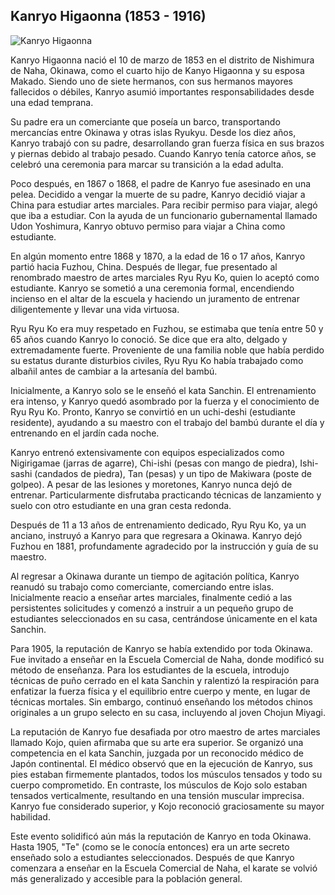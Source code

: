 ## Kanryo Higaonna (1853 - 1916)

![Kanryo Higaonna](https://upload.wikimedia.org/wikipedia/commons/thumb/9/9f/Kanryo_Higaonna.jpg/330px-Kanryo_Higaonna.jpg)

Kanryo Higaonna nació el 10 de marzo de 1853 en el distrito de Nishimura de Naha, Okinawa, como el cuarto hijo de Kanyo Higaonna y su esposa Makado. Siendo uno de siete hermanos, con sus hermanos mayores fallecidos o débiles, Kanryo asumió importantes responsabilidades desde una edad temprana.

Su padre era un comerciante que poseía un barco, transportando mercancías entre Okinawa y otras islas Ryukyu. Desde los diez años, Kanryo trabajó con su padre, desarrollando gran fuerza física en sus brazos y piernas debido al trabajo pesado. Cuando Kanryo tenía catorce años, se celebró una ceremonia para marcar su transición a la edad adulta.

Poco después, en 1867 o 1868, el padre de Kanryo fue asesinado en una pelea. Decidido a vengar la muerte de su padre, Kanryo decidió viajar a China para estudiar artes marciales. Para recibir permiso para viajar, alegó que iba a estudiar. Con la ayuda de un funcionario gubernamental llamado Udon Yoshimura, Kanryo obtuvo permiso para viajar a China como estudiante.

En algún momento entre 1868 y 1870, a la edad de 16 o 17 años, Kanryo partió hacia Fuzhou, China. Después de llegar, fue presentado al renombrado maestro de artes marciales Ryu Ryu Ko, quien lo aceptó como estudiante. Kanryo se sometió a una ceremonia formal, encendiendo incienso en el altar de la escuela y haciendo un juramento de entrenar diligentemente y llevar una vida virtuosa.

Ryu Ryu Ko era muy respetado en Fuzhou, se estimaba que tenía entre 50 y 65 años cuando Kanryo lo conoció. Se dice que era alto, delgado y extremadamente fuerte. Proveniente de una familia noble que había perdido su estatus durante disturbios civiles, Ryu Ryu Ko había trabajado como albañil antes de cambiar a la artesanía del bambú.

Inicialmente, a Kanryo solo se le enseñó el kata Sanchin. El entrenamiento era intenso, y Kanryo quedó asombrado por la fuerza y el conocimiento de Ryu Ryu Ko. Pronto, Kanryo se convirtió en un uchi-deshi (estudiante residente), ayudando a su maestro con el trabajo del bambú durante el día y entrenando en el jardín cada noche.

Kanryo entrenó extensivamente con equipos especializados como Nigirigamae (jarras de agarre), Chi-ishi (pesas con mango de piedra), Ishi-sashi (candados de piedra), Tan (pesas) y un tipo de Makiwara (poste de golpeo). A pesar de las lesiones y moretones, Kanryo nunca dejó de entrenar. Particularmente disfrutaba practicando técnicas de lanzamiento y suelo con otro estudiante en una gran cesta redonda.

Después de 11 a 13 años de entrenamiento dedicado, Ryu Ryu Ko, ya un anciano, instruyó a Kanryo para que regresara a Okinawa. Kanryo dejó Fuzhou en 1881, profundamente agradecido por la instrucción y guía de su maestro.

Al regresar a Okinawa durante un tiempo de agitación política, Kanryo reanudó su trabajo como comerciante, comerciando entre islas. Inicialmente reacio a enseñar artes marciales, finalmente cedió a las persistentes solicitudes y comenzó a instruir a un pequeño grupo de estudiantes seleccionados en su casa, centrándose únicamente en el kata Sanchin.

Para 1905, la reputación de Kanryo se había extendido por toda Okinawa. Fue invitado a enseñar en la Escuela Comercial de Naha, donde modificó su método de enseñanza. Para los estudiantes de la escuela, introdujo técnicas de puño cerrado en el kata Sanchin y ralentizó la respiración para enfatizar la fuerza física y el equilibrio entre cuerpo y mente, en lugar de técnicas mortales. Sin embargo, continuó enseñando los métodos chinos originales a un grupo selecto en su casa, incluyendo al joven Chojun Miyagi.

La reputación de Kanryo fue desafiada por otro maestro de artes marciales llamado Kojo, quien afirmaba que su arte era superior. Se organizó una competencia en el kata Sanchin, juzgada por un reconocido médico de Japón continental. El médico observó que en la ejecución de Kanryo, sus pies estaban firmemente plantados, todos los músculos tensados y todo su cuerpo comprometido. En contraste, los músculos de Kojo solo estaban tensados verticalmente, resultando en una tensión muscular imprecisa. Kanryo fue considerado superior, y Kojo reconoció graciosamente su mayor habilidad.

Este evento solidificó aún más la reputación de Kanryo en toda Okinawa. Hasta 1905, "Te" (como se le conocía entonces) era un arte secreto enseñado solo a estudiantes seleccionados. Después de que Kanryo comenzara a enseñar en la Escuela Comercial de Naha, el karate se volvió más generalizado y accesible para la población general. 